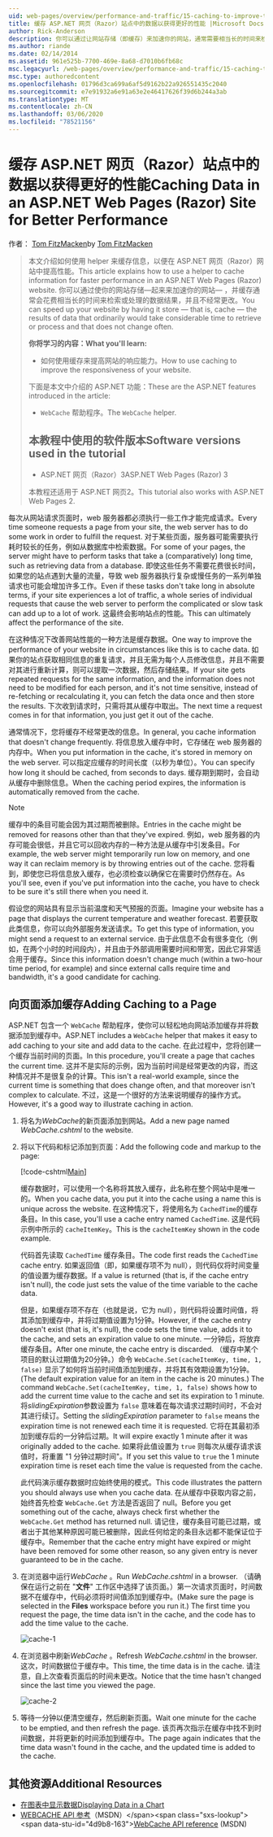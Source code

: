 ```yaml
---
uid: web-pages/overview/performance-and-traffic/15-caching-to-improve-the-performance-of-your-website
title: 缓存 ASP.NET 网页（Razor）站点中的数据以获得更好的性能 |Microsoft Docs
author: Rick-Anderson
description: 你可以通过让网站存储（即缓存）来加速你的网站，通常需要相当长的时间来检索或处理 。
ms.author: riande
ms.date: 02/14/2014
ms.assetid: 961e525b-7700-469e-8a68-d7010b6fb68c
msc.legacyurl: /web-pages/overview/performance-and-traffic/15-caching-to-improve-the-performance-of-your-website
msc.type: authoredcontent
ms.openlocfilehash: 01796d3ca699a6af5d9162b22a926551435c2040
ms.sourcegitcommit: e7e91932a6e91a63e2e46417626f39d6b244a3ab
ms.translationtype: MT
ms.contentlocale: zh-CN
ms.lasthandoff: 03/06/2020
ms.locfileid: "78521156"
---
```

# <a name="caching-data-in-an-aspnet-web-pages-razor-site-for-better-performance"></a><span data-ttu-id="4d9b8-103">缓存 ASP.NET 网页（Razor）站点中的数据以获得更好的性能</span><span class="sxs-lookup"><span data-stu-id="4d9b8-103">Caching Data in an ASP.NET Web Pages (Razor) Site for Better Performance</span></span>

<span data-ttu-id="4d9b8-104">作者： [Tom FitzMacken](https://github.com/tfitzmac)</span><span class="sxs-lookup"><span data-stu-id="4d9b8-104">by [Tom FitzMacken](https://github.com/tfitzmac)</span></span>

> <span data-ttu-id="4d9b8-105">本文介绍如何使用 helper 来缓存信息，以便在 ASP.NET 网页（Razor）网站中提高性能。</span><span class="sxs-lookup"><span data-stu-id="4d9b8-105">This article explains how to use a helper to cache information for faster performance in an ASP.NET Web Pages (Razor) website.</span></span> <span data-ttu-id="4d9b8-106">你可以通过使你的网站存储&#8212;起来来加速你的网站&#8212; ，并缓存通常会花费相当长的时间来检索或处理的数据结果，并且不经常更改。</span><span class="sxs-lookup"><span data-stu-id="4d9b8-106">You can speed up your website by having it store &#8212; that is, cache &#8212; the results of data that ordinarily would take considerable time to retrieve or process and that does not change often.</span></span>
> 
> <span data-ttu-id="4d9b8-107">**你将学习的内容：**</span><span class="sxs-lookup"><span data-stu-id="4d9b8-107">**What you'll learn:**</span></span> 
> 
> - <span data-ttu-id="4d9b8-108">如何使用缓存来提高网站的响应能力。</span><span class="sxs-lookup"><span data-stu-id="4d9b8-108">How to use caching to improve the responsiveness of your website.</span></span>
> 
> <span data-ttu-id="4d9b8-109">下面是本文中介绍的 ASP.NET 功能：</span><span class="sxs-lookup"><span data-stu-id="4d9b8-109">These are the ASP.NET features introduced in the article:</span></span>
> 
> - <span data-ttu-id="4d9b8-110">`WebCache` 帮助程序。</span><span class="sxs-lookup"><span data-stu-id="4d9b8-110">The `WebCache` helper.</span></span>
>   
> 
> ## <a name="software-versions-used-in-the-tutorial"></a><span data-ttu-id="4d9b8-111">本教程中使用的软件版本</span><span class="sxs-lookup"><span data-stu-id="4d9b8-111">Software versions used in the tutorial</span></span>
> 
> 
> - <span data-ttu-id="4d9b8-112">ASP.NET 网页（Razor）3</span><span class="sxs-lookup"><span data-stu-id="4d9b8-112">ASP.NET Web Pages (Razor) 3</span></span>
>   
> 
> <span data-ttu-id="4d9b8-113">本教程还适用于 ASP.NET 网页2。</span><span class="sxs-lookup"><span data-stu-id="4d9b8-113">This tutorial also works with ASP.NET Web Pages 2.</span></span>

<span data-ttu-id="4d9b8-114">每次从网站请求页面时，web 服务器都必须执行一些工作才能完成请求。</span><span class="sxs-lookup"><span data-stu-id="4d9b8-114">Every time someone requests a page from your site, the web server has to do some work in order to fulfill the request.</span></span> <span data-ttu-id="4d9b8-115">对于某些页面，服务器可能需要执行耗时较长的任务，例如从数据库中检索数据。</span><span class="sxs-lookup"><span data-stu-id="4d9b8-115">For some of your pages, the server might have to perform tasks that take a (comparatively) long time, such as retrieving data from a database.</span></span> <span data-ttu-id="4d9b8-116">即使这些任务不需要花费很长时间，如果您的站点遇到大量的流量，导致 web 服务器执行复杂或慢任务的一系列单独请求也可能会增加许多工作。</span><span class="sxs-lookup"><span data-stu-id="4d9b8-116">Even if these tasks don't take long in absolute terms, if your site experiences a lot of traffic, a whole series of individual requests that cause the web server to perform the complicated or slow task can add up to a lot of work.</span></span> <span data-ttu-id="4d9b8-117">这最终会影响站点的性能。</span><span class="sxs-lookup"><span data-stu-id="4d9b8-117">This can ultimately affect the performance of the site.</span></span>

<span data-ttu-id="4d9b8-118">在这种情况下改善网站性能的一种方法是缓存数据。</span><span class="sxs-lookup"><span data-stu-id="4d9b8-118">One way to improve the performance of your website in circumstances like this is to cache data.</span></span> <span data-ttu-id="4d9b8-119">如果你的站点获取相同信息的重复请求，并且无需为每个人员修改信息，并且不需要对其进行重新计算，则可以提取一次数据，然后存储结果。</span><span class="sxs-lookup"><span data-stu-id="4d9b8-119">If your site gets repeated requests for the same information, and the information does not need to be modified for each person, and it's not time sensitive, instead of re-fetching or recalculating it, you can fetch the data once and then store the results.</span></span> <span data-ttu-id="4d9b8-120">下次收到请求时，只需将其从缓存中取出。</span><span class="sxs-lookup"><span data-stu-id="4d9b8-120">The next time a request comes in for that information, you just get it out of the cache.</span></span>

<span data-ttu-id="4d9b8-121">通常情况下，您将缓存不经常更改的信息。</span><span class="sxs-lookup"><span data-stu-id="4d9b8-121">In general, you cache information that doesn't change frequently.</span></span> <span data-ttu-id="4d9b8-122">将信息放入缓存中时，它存储在 web 服务器的内存中。</span><span class="sxs-lookup"><span data-stu-id="4d9b8-122">When you put information in the cache, it's stored in memory on the web server.</span></span> <span data-ttu-id="4d9b8-123">可以指定应缓存的时间长度（以秒为单位）。</span><span class="sxs-lookup"><span data-stu-id="4d9b8-123">You can specify how long it should be cached, from seconds to days.</span></span> <span data-ttu-id="4d9b8-124">缓存期到期时，会自动从缓存中删除信息。</span><span class="sxs-lookup"><span data-stu-id="4d9b8-124">When the caching period expires, the information is automatically removed from the cache.</span></span>

> [!NOTE]
> <span data-ttu-id="4d9b8-125">缓存中的条目可能会因为其过期而被删除。</span><span class="sxs-lookup"><span data-stu-id="4d9b8-125">Entries in the cache might be removed for reasons other than that they've expired.</span></span> <span data-ttu-id="4d9b8-126">例如，web 服务器的内存可能会很低，并且它可以回收内存的一种方法是从缓存中引发条目。</span><span class="sxs-lookup"><span data-stu-id="4d9b8-126">For example, the web server might temporarily run low on memory, and one way it can reclaim memory is by throwing entries out of the cache.</span></span> <span data-ttu-id="4d9b8-127">您将看到，即使您已将信息放入缓存，也必须检查以确保它在需要时仍然存在。</span><span class="sxs-lookup"><span data-stu-id="4d9b8-127">As you'll see, even if you've put information into the cache, you have to check to be sure it's still there when you need it.</span></span>

<span data-ttu-id="4d9b8-128">假设您的网站具有显示当前温度和天气预报的页面。</span><span class="sxs-lookup"><span data-stu-id="4d9b8-128">Imagine your website has a page that displays the current temperature and weather forecast.</span></span> <span data-ttu-id="4d9b8-129">若要获取此类信息，你可以向外部服务发送请求。</span><span class="sxs-lookup"><span data-stu-id="4d9b8-129">To get this type of information, you might send a request to an external service.</span></span> <span data-ttu-id="4d9b8-130">由于此信息不会有很多变化（例如，在两个小时的时间段内），并且由于外部调用需要时间和带宽，因此它非常适合用于缓存。</span><span class="sxs-lookup"><span data-stu-id="4d9b8-130">Since this information doesn't change much (within a two-hour time period, for example) and since external calls require time and bandwidth, it's a good candidate for caching.</span></span>

## <a name="adding-caching-to-a-page"></a><span data-ttu-id="4d9b8-131">向页面添加缓存</span><span class="sxs-lookup"><span data-stu-id="4d9b8-131">Adding Caching to a Page</span></span>

<span data-ttu-id="4d9b8-132">ASP.NET 包含一个 `WebCache` 帮助程序，使你可以轻松地向网站添加缓存并将数据添加到缓存中。</span><span class="sxs-lookup"><span data-stu-id="4d9b8-132">ASP.NET includes a `WebCache` helper that makes it easy to add caching to your site and add data to the cache.</span></span> <span data-ttu-id="4d9b8-133">在此过程中，您将创建一个缓存当前时间的页面。</span><span class="sxs-lookup"><span data-stu-id="4d9b8-133">In this procedure, you'll create a page that caches the current time.</span></span> <span data-ttu-id="4d9b8-134">这并不是实际的示例，因为当前时间是经常更改的内容，而这种情况并不是很复杂的计算。</span><span class="sxs-lookup"><span data-stu-id="4d9b8-134">This isn't a real-world example, since the current time is something that does change often, and that moreover isn't complex to calculate.</span></span> <span data-ttu-id="4d9b8-135">不过，这是一个很好的方法来说明缓存的操作方式。</span><span class="sxs-lookup"><span data-stu-id="4d9b8-135">However, it's a good way to illustrate caching in action.</span></span>

1. <span data-ttu-id="4d9b8-136">将名为*WebCache*的新页面添加到网站。</span><span class="sxs-lookup"><span data-stu-id="4d9b8-136">Add a new page named *WebCache.cshtml* to the website.</span></span>
2. <span data-ttu-id="4d9b8-137">将以下代码和标记添加到页面：</span><span class="sxs-lookup"><span data-stu-id="4d9b8-137">Add the following code and markup to the page:</span></span>

    [!code-cshtml[Main](15-caching-to-improve-the-performance-of-your-website/samples/sample1.cshtml)]

    <span data-ttu-id="4d9b8-138">缓存数据时，可以使用一个名称将其放入缓存，此名称在整个网站中是唯一的。</span><span class="sxs-lookup"><span data-stu-id="4d9b8-138">When you cache data, you put it into the cache using a name this is unique across the website.</span></span> <span data-ttu-id="4d9b8-139">在这种情况下，将使用名为 `CachedTime`的缓存条目。</span><span class="sxs-lookup"><span data-stu-id="4d9b8-139">In this case, you'll use a cache entry named `CachedTime`.</span></span> <span data-ttu-id="4d9b8-140">这是代码示例中所示的 `cacheItemKey`。</span><span class="sxs-lookup"><span data-stu-id="4d9b8-140">This is the `cacheItemKey` shown in the code example.</span></span>

    <span data-ttu-id="4d9b8-141">代码首先读取 `CachedTime` 缓存条目。</span><span class="sxs-lookup"><span data-stu-id="4d9b8-141">The code first reads the `CachedTime` cache entry.</span></span> <span data-ttu-id="4d9b8-142">如果返回值（即，如果缓存项不为 null），则代码仅将时间变量的值设置为缓存数据。</span><span class="sxs-lookup"><span data-stu-id="4d9b8-142">If a value is returned (that is, if the cache entry isn't null), the code just sets the value of the time variable to the cache data.</span></span>

    <span data-ttu-id="4d9b8-143">但是，如果缓存项不存在（也就是说，它为 null），则代码将设置时间值，将其添加到缓存中，并将过期值设置为1分钟。</span><span class="sxs-lookup"><span data-stu-id="4d9b8-143">However, if the cache entry doesn't exist (that is, it's null), the code sets the time value, adds it to the cache, and sets an expiration value to one minute.</span></span> <span data-ttu-id="4d9b8-144">一分钟后，将放弃缓存条目。</span><span class="sxs-lookup"><span data-stu-id="4d9b8-144">After one minute, the cache entry is discarded.</span></span> <span data-ttu-id="4d9b8-145">（缓存中某个项目的默认过期值为20分钟。）命令 `WebCache.Set(cacheItemKey, time, 1, false)` 显示了如何将当前时间值添加到缓存，并将其有效期设置为1分钟。</span><span class="sxs-lookup"><span data-stu-id="4d9b8-145">(The default expiration value for an item in the cache is 20 minutes.) The command `WebCache.Set(cacheItemKey, time, 1, false)` shows how to add the current time value to the cache and set its expiration to 1 minute.</span></span> <span data-ttu-id="4d9b8-146">将*slidingExpiration*参数设置为 `false` 意味着在每次请求过期时间时，不会对其进行续订。</span><span class="sxs-lookup"><span data-stu-id="4d9b8-146">Setting the *slidingExpiration* parameter to `false` means the expiration time is not renewed each time it is requested.</span></span> <span data-ttu-id="4d9b8-147">它将在其最初添加到缓存后的一分钟后过期。</span><span class="sxs-lookup"><span data-stu-id="4d9b8-147">It will expire exactly 1 minute after it was originally added to the cache.</span></span> <span data-ttu-id="4d9b8-148">如果将此值设置为 `true` 则每次从缓存请求该值时，将重置 "1 分钟过期时间"。</span><span class="sxs-lookup"><span data-stu-id="4d9b8-148">If you set this value to `true` the 1 minute expiration time is reset each time the value is requested from the cache.</span></span>

    <span data-ttu-id="4d9b8-149">此代码演示缓存数据时应始终使用的模式。</span><span class="sxs-lookup"><span data-stu-id="4d9b8-149">This code illustrates the pattern you should always use when you cache data.</span></span> <span data-ttu-id="4d9b8-150">在从缓存中获取内容之前，始终首先检查 `WebCache.Get` 方法是否返回了 null。</span><span class="sxs-lookup"><span data-stu-id="4d9b8-150">Before you get something out of the cache, always check first whether the `WebCache.Get` method has returned null.</span></span> <span data-ttu-id="4d9b8-151">请记住，缓存条目可能已过期，或者出于其他某种原因可能已被删除，因此任何给定的条目永远都不能保证位于缓存中。</span><span class="sxs-lookup"><span data-stu-id="4d9b8-151">Remember that the cache entry might have expired or might have been removed for some other reason, so any given entry is never guaranteed to be in the cache.</span></span>
3. <span data-ttu-id="4d9b8-152">在浏览器中运行*WebCache* 。</span><span class="sxs-lookup"><span data-stu-id="4d9b8-152">Run *WebCache.cshtml* in a browser.</span></span> <span data-ttu-id="4d9b8-153">（请确保在运行之前在 "**文件**" 工作区中选择了该页面。）第一次请求页面时，时间数据不在缓存中，代码必须将时间值添加到缓存中。</span><span class="sxs-lookup"><span data-stu-id="4d9b8-153">(Make sure the page is selected in the **Files** workspace before you run it.) The first time you request the page, the time data isn't in the cache, and the code has to add the time value to the cache.</span></span>

    ![cache-1](15-caching-to-improve-the-performance-of-your-website/_static/image1.jpg)
4. <span data-ttu-id="4d9b8-155">在浏览器中刷新*WebCache* 。</span><span class="sxs-lookup"><span data-stu-id="4d9b8-155">Refresh *WebCache.cshtml* in the browser.</span></span> <span data-ttu-id="4d9b8-156">这次，时间数据位于缓存中。</span><span class="sxs-lookup"><span data-stu-id="4d9b8-156">This time, the time data is in the cache.</span></span> <span data-ttu-id="4d9b8-157">请注意，自上次查看页面后的时间未更改。</span><span class="sxs-lookup"><span data-stu-id="4d9b8-157">Notice that the time hasn't changed since the last time you viewed the page.</span></span>

    ![cache-2](15-caching-to-improve-the-performance-of-your-website/_static/image2.jpg)
5. <span data-ttu-id="4d9b8-159">等待一分钟以便清空缓存，然后刷新页面。</span><span class="sxs-lookup"><span data-stu-id="4d9b8-159">Wait one minute for the cache to be emptied, and then refresh the page.</span></span> <span data-ttu-id="4d9b8-160">该页再次指示在缓存中找不到时间数据，并将更新的时间添加到缓存中。</span><span class="sxs-lookup"><span data-stu-id="4d9b8-160">The page again indicates that the time data wasn't found in the cache, and the updated time is added to the cache.</span></span>

<a id="Additional_Resources"></a>
## <a name="additional-resources"></a><span data-ttu-id="4d9b8-161">其他资源</span><span class="sxs-lookup"><span data-stu-id="4d9b8-161">Additional Resources</span></span>

- [<span data-ttu-id="4d9b8-162">在图表中显示数据</span><span class="sxs-lookup"><span data-stu-id="4d9b8-162">Displaying Data in a Chart</span></span>](https://go.microsoft.com/fwlink/?LinkId=202895)
- <span data-ttu-id="4d9b8-163">[WEBCACHE API 参考](https://msdn.microsoft.com/library/system.web.helpers.webcache(v=vs.99).aspx)（MSDN）</span><span class="sxs-lookup"><span data-stu-id="4d9b8-163">[WebCache API reference](https://msdn.microsoft.com/library/system.web.helpers.webcache(v=vs.99).aspx) (MSDN)</span></span>
